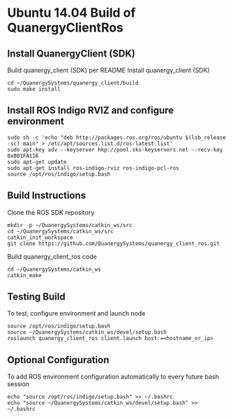# Ubuntu 14.04 Build of QuanergyClientRos

## Install QuanergyClient (SDK)

Build quanergy_client (SDK) per README
Install quanergy_client (SDK)

```
cd ~/QuanergySystems/quanergy_client/build
sudo make install
```
## Install ROS Indigo RVIZ and configure environment

```
sudo sh -c 'echo "deb http://packages.ros.org/ros/ubuntu $(lsb_release -sc) main" > /etc/apt/sources.list.d/ros-latest.list'
sudo apt-key adv --keyserver hkp://pool.sks-keyservers.net --recv-key 0xB01FA116
sudo apt-get update
sudo apt-get install ros-indigo-rviz ros-indigo-pcl-ros
source /opt/ros/indigo/setup.bash
```
## Build Instructions
Clone the ROS SDK repository

```
mkdir -p ~/QuanergySystems/catkin_ws/src
cd ~/QuanergySystems/catkin_ws/src
catkin_init_workspace
git clone https://github.com/QuanergySystems/quanergy_client_ros.git
```
Build quanergy_client_ros code

```
cd ~/QuanergySystems/catkin_ws
catkin_make
```
## Testing Build
To test, configure environment and launch node

```
source /opt/ros/indigo/setup.bash
source ~/QuanergySystems/catkin_ws/devel/setup.bash
roslaunch quanergy_client_ros client.launch host:=<hostname_or_ip>
```
## Optional Configuration
To add ROS environment configuration automatically to every future bash session

```
echo "source /opt/ros/indigo/setup.bash" >> ~/.bashrc
echo "source ~/QuanergySystems/catkin_ws/devel/setup.bash" >> ~/.bashrc
```
